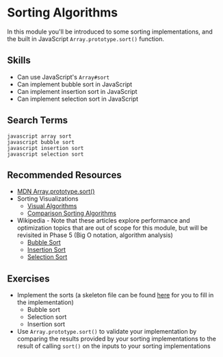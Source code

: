 # Sorting Algorithms

In this module you'll be introduced to some sorting implementations, and the
built in JavaScript `Array.prototype.sort()` function.


## Skills


- Can use JavaScript's `Array#sort`
- Can implement bubble sort in JavaScript
- Can implement insertion sort in JavaScript
- Can implement selection sort in JavaScript


## Search Terms


```
javascript array sort
javascript bubble sort
javascript insertion sort
javascript selection sort
```

## Recommended Resources

- [MDN Array.prototype.sort()](https://developer.mozilla.org/en-US/docs/Web/JavaScript/Reference/Global_Objects/Array/sort?v=example)
- Sorting Visualizations
    - [Visual Algorithms](https://visualgo.net/en/sorting)
    - [Comparison Sorting Algorithms](https://www.cs.usfca.edu/~galles/visualization/ComparisonSort.html)
- Wikipedia - Note that these articles explore performance and optimization topics that are out of scope for this module, but will be revisited in Phase 5 (Big O notation, algorithm analysis)
    - [Bubble Sort](https://en.wikipedia.org/wiki/Bubble_sort)
    - [Insertion Sort](https://en.wikipedia.org/wiki/Insertion_sort)
    - [Selection Sort](https://en.wikipedia.org/wiki/Selection_sort)

## Exercises
- Implement the sorts (a skeleton file can be found [here](./index.js) for you to fill in the implementation)
    - Bubble sort
    - Selection sort
    - Insertion sort
- Use `Array.prototype.sort()` to validate your implementation by comparing the results provided by your sorting implementations to the result of calling `sort()` on the inputs to your sorting implementations
